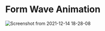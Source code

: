 # Form Wave Animation

![Screenshot from 2021-12-14 18-28-08](https://user-images.githubusercontent.com/79074310/146002743-7209f8cf-6937-4261-9c13-a67f195cc6eb.png)






